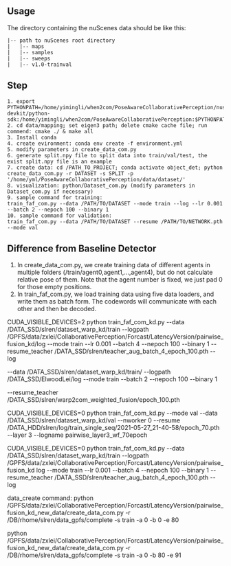 ## Usage
The directory containing the nuScenes data should be like this:
```
|-- path to nuScenes root directory
|   |-- maps
|   |-- samples
|   |-- sweeps
|   |-- v1.0-trainval
```
## Step

```
1. export PYTHONPATH=/home/yimingli/when2com/PoseAwareCollaborativePerception/nuscenes-devkit/python-sdk:/home/yimingli/when2com/PoseAwareCollaborativePerception:$PYTHONPATH
2. cd data/mapping; set eigen3 path; delete cmake cache file; run commend: cmake ./ & make all
3. Install conda
4. create evironment: conda env create -f environment.yml
5. modify parameters in create_data_com.py
6. generate split.npy file to split data into train/val/test, the exist split.npy file is an example 
7. create data: cd /PATH_TO_PROJECT; conda activate object_det; python create_data_com.py -r DATASET -s SPLIT -p '/home/yml/PoseAwareCollaborativePerception/data/dataset/'
8. visualization: python/Dataset_com.py (modify parameters in Dataset_com.py if necessary)
9. sample command for training:
train_faf_com.py --data /PATH/TO/DATASET --mode train --log --lr 0.001 --batch 2 --nepoch 100 --binary 1
10. sample command for validation:
train_faf_com.py --data /PATH/TO/DATASET --resume /PATH/TO/NETWORK.pth --mode val
```
## Difference from Baseline Detector

1. In create_data_com.py, we create training data of different agents in multiple folders (/train/agent0,agent1,...,agent4), but do not calculate relative pose of them. Note that the agent number is fixed, we just pad 0 for those empty positions.
2. In train_faf_com.py, we load training data using five data loaders, and write them as batch form. The codewords will communicate with each other and then be decoded. 


CUDA_VISIBLE_DEVICES=2 python train_faf_com_kd.py --data /DATA_SSD/slren/dataset_warp_kd/train --logpath /GPFS/data/zxlei/CollaborativePerception/Forcast/LatencyVersion/pairwise_fusion_kd/log --mode train --lr 0.001 --batch 4 --nepoch 100 --binary 1 --resume_teacher /DATA_SSD/slren/teacher_aug_batch_4_epoch_100.pth --log

--data /DATA_SSD/slren/dataset_warp_kd/train/ --logpath /DATA_SSD/ElwoodLei/log --mode train --batch 2 --nepoch 100 --binary 1

--resume_teacher /DATA_SSD/slren/warp2com_weighted_fusion/epoch_100.pth


CUDA_VISIBLE_DEVICES=0 python train_faf_com_kd.py --mode val --data /DATA_SSD/slren/dataset_warp_kd/val --nworker 0 --resume /DATA_HDD/slren/log/train_single_seq/2021-05-27_21-40-58/epoch_70.pth --layer 3 --logname pairwise_layer3_wf_70epoch


CUDA_VISIBLE_DEVICES=0 python train_faf_com_kd.py --data /DATA_SSD/slren/dataset_warp_kd/train --logpath /GPFS/data/zxlei/CollaborativePerception/Forcast/LatencyVersion/pairwise_fusion_kd log --mode train --lr 0.001 --batch 4 --nepoch 100 --binary 1 --resume_teacher /DATA_SSD/slren/teacher_aug_batch_4_epoch_100.pth --log


data_create command:
python /GPFS/data/zxlei/CollaborativePerception/Forcast/LatencyVersion/pairwise_fusion_kd_new_data/create_data_com.py -r /DB/rhome/slren/data_gpfs/complete -s train -a 0 -b 0 -e 80

python /GPFS/data/zxlei/CollaborativePerception/Forcast/LatencyVersion/pairwise_fusion_kd_new_data/create_data_com.py -r /DB/rhome/slren/data_gpfs/complete -s train -a 0 -b 80 -e 91